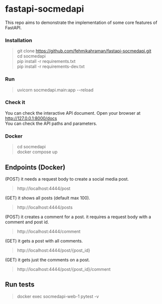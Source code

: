# fastapi-socmedapi
This repo aims to demonstrate the implementation of some core features of FastAPI.

### Installation
> git clone https://github.com/fehmikahraman/fastapi-socmedapi.git <br>
> cd socmedapi <br>
> pip install -r requirements.txt <br>
> pip install -r requirements-dev.txt <br>

### Run
> uvicorn socmedapi.main:app --reload

### Check it

You can check the interactive API document. Open your browser at http://127.0.0.1:8000/docs  <br>
You can check the API paths and parameters.


### Docker

> cd socmedapi <br>
> docker compose up

## Endpoints (Docker)

 (POST) it needs a request body to create a social media post.
> http://localhost:4444/post

(GET) it shows all posts (default max 100).
> http://localhost:4444/posts

(POST) it creates a comment for a post. it requires a request body with a comment and post id. 
> http://localhost:4444/comment

(GET) it gets a post with all comments.
> http://localhost:4444/post/{post_id}

(GET) it gets just the comments on a post.
>http://localhost:4444/post/{post_id}/comment  

## Run tests

> docker exec socmedapi-web-1 pytest -v
